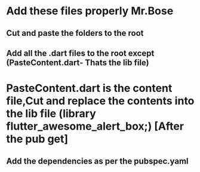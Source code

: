 # Add these files properly Mr.Bose

## Cut and paste the folders to the root

## Add all the .dart files to the root except (PasteContent.dart- Thats the lib file)

# PasteContent.dart is the content file,Cut and replace the contents into the lib file (library flutter_awesome_alert_box;) [After the pub get]
## Add the dependencies as per the pubspec.yaml


